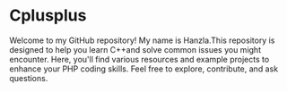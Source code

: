 # Cplusplus
Welcome to my GitHub repository! My name is Hanzla.This repository is designed to help you learn C++and solve common issues you might encounter. Here, you'll find various resources and example projects to enhance your PHP coding skills. Feel free to explore, contribute, and ask questions.
